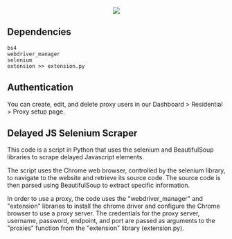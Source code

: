 <p align="center">
    <a href="https://dashboard.smartproxy.com/?page=residential-proxies&utm_source=socialorganic&utm_medium=social&utm_campaign=resi_trial_GITHUB"><img src="https://i.imgur.com/3uZgYJ9.png"></a>
</p>

## Dependencies

```http
bs4
webdriver_manager
selenium
extension >> extension.py
```

## Authentication

You can create, edit, and delete proxy users in our Dashboard > Residential > Proxy setup page.

## Delayed JS Selenium Scraper

This code is a script in Python that uses the selenium and BeautifulSoup libraries to scrape delayed Javascript elements.

The script uses the Chrome web browser, controlled by the selenium library, to navigate to the website and retrieve its source code. The source code is then parsed using BeautifulSoup to extract specific information.

In order to use a proxy, the code uses the "webdriver_manager" and "extension" libraries to install the chrome driver and configure the Chrome browser to use a proxy server. The credentials for the proxy server, username, password, endpoint, and port are passed as arguments to the "proxies" function from the "extension" library (extension.py).

